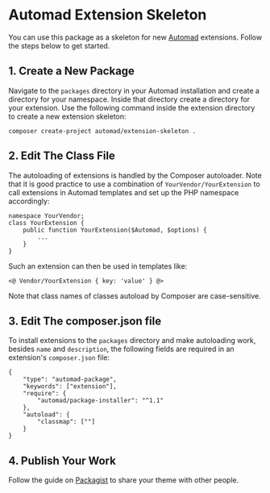 # Automad Extension Skeleton

You can use this package as a skeleton for new [Automad](https://automad.org) extensions. 
Follow the steps below to get started.

## 1. Create a New Package

Navigate to the `packages` directory in your Automad installation and create a directory for your namespace. Inside that directory create a directory for your extension. Use the following command inside the extension directory to create a new extension skeleton:

	composer create-project automad/extension-skeleton .

## 2. Edit The Class File

The autoloading of extensions is handled by the Composer autoloader. Note that it is good practice to use a combination of `YourVendor/YourExtension` to call extensions in Automad templates and set up the PHP namespace accordingly: 

    namespace YourVendor;
    class YourExtension {
        public function YourExtension($Automad, $options) {
            ...
        }
    }
    
Such an extension can then be used in templates like:

    <@ Vendor/YourExtension { key: 'value' } @>
    
Note that class names of classes autoload by Composer are case-sensitive.

## 3. Edit The composer.json file

To install extensions to the `packages` directory and make autoloading work, besides `name` and `description`, the following fields are required in an extension's `composer.json` file:

    {
        "type": "automad-package",
        "keywords": ["extension"],
        "require": {
            "automad/package-installer": "^1.1"
        },
        "autoload": {
            "classmap": [""]
        }
    }

## 4. Publish Your Work

Follow the guide on [Packagist](https://packagist.org) to share your theme with other people.